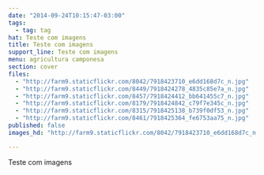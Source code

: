 ```yaml
---
date: "2014-09-24T10:15:47-03:00"
tags:
  - tag: tag
hat: Teste com imagens
title: Teste com imagens
support_line: Teste com imagens
menu: agricultura camponesa
section: cover
files:
  - "http://farm9.staticflickr.com/8042/7918423710_e6dd168d7c_n.jpg"
  - "http://farm9.staticflickr.com/8449/7918424278_4835c85e7a_n.jpg"
  - "http://farm9.staticflickr.com/8457/7918424412_bb641455c7_n.jpg"
  - "http://farm9.staticflickr.com/8179/7918424842_c79f7e345c_n.jpg"
  - "http://farm9.staticflickr.com/8315/7918425138_b739f0df53_n.jpg"
  - "http://farm9.staticflickr.com/8461/7918425364_fe6753aa75_n.jpg"
published: false
images_hd: "http://farm9.staticflickr.com/8042/7918423710_e6dd168d7c_n.jpg"

---
```

<p>Teste com imagens</p>
